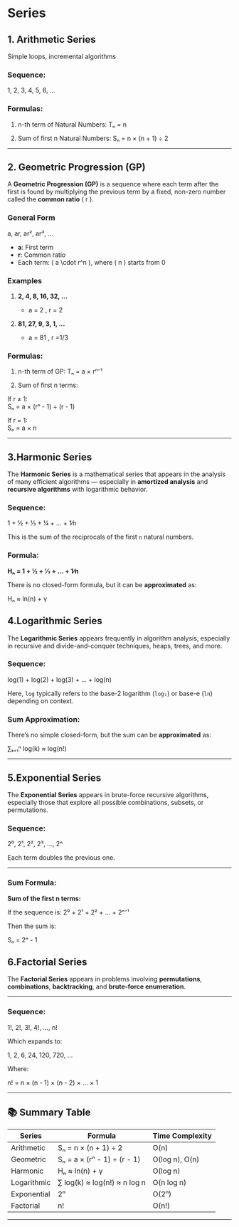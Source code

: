 # Series


## 1. Arithmetic Series

Simple loops, incremental algorithms

### Sequence:

1, 2, 3, 4, 5, 6, …

### Formulas:

1. n-th term of Natural Numbers:
   Tₙ = n

2. Sum of first n Natural Numbers:
   Sₙ = n × (n + 1) ÷ 2



------------


## 2. Geometric Progression (GP)

A **Geometric Progression (GP)** is a sequence where each term after the first is found by multiplying the previous term by a fixed, non-zero number called the **common ratio** \( r \).



###  General Form

a, ar, ar², ar³, …


- **a**: First term
- **r**: Common ratio
- Each term: \( a \cdot r^n \), where \( n \) starts from 0


###  Examples

1. **2, 4, 8, 16, 32, ...**
    -  a = 2 ,  r = 2 

2. **81, 27, 9, 3, 1, ...**
    - a = 81 ,  r =1/3

 
### Formulas:

1. n-th term of GP:
   Tₙ = a × rⁿ⁻¹

2. Sum of first n terms:

If r ≠ 1:  
Sₙ = a × (rⁿ - 1) ÷ (r - 1)

If r = 1:  
Sₙ = a × n


----


## 3.Harmonic Series

The **Harmonic Series** is a mathematical series that appears in the analysis of many efficient algorithms — especially in **amortized analysis** and **recursive algorithms** with logarithmic behavior.


### Sequence:

1 + ½ + ⅓ + ¼ + ... + 1⁄n

This is the sum of the reciprocals of the first `n` natural numbers.


### Formula:

**Hₙ = 1 + 1⁄2 + 1⁄3 + ... + 1⁄n**

There is no closed-form formula, but it can be **approximated** as:

Hₙ ≈ ln(n) + γ


## 4.Logarithmic Series

The **Logarithmic Series** appears frequently in algorithm analysis, especially in recursive and divide-and-conquer techniques, heaps, trees, and more.


### Sequence:

log(1) + log(2) + log(3) + ... + log(n)

Here, `log` typically refers to the base-2 logarithm (`log₂`) or base-e (`ln`) depending on context.



### Sum Approximation:

There’s no simple closed-form, but the sum can be **approximated** as:

∑ₖ₌₁ⁿ log(k) ≈ log(n!)



------

## 5.Exponential Series

The **Exponential Series** appears in brute-force recursive algorithms, especially those that explore all possible combinations, subsets, or permutations.



### Sequence:

2⁰, 2¹, 2², 2³, ..., 2ⁿ

Each term doubles the previous one.

---

### Sum Formula:

**Sum of the first n terms:**

If the sequence is:
2⁰ + 2¹ + 2² + ... + 2ⁿ⁻¹

Then the sum is:

Sₙ = 2ⁿ - 1


## 6.Factorial Series

The **Factorial Series** appears in problems involving **permutations**, **combinations**, **backtracking**, and **brute-force enumeration**.

---

### Sequence:

1!, 2!, 3!, 4!, ..., n!

Which expands to:

1, 2, 6, 24, 120, 720, ...

Where:

n! = n × (n - 1) × (n - 2) × ... × 1

----

## 📚 Summary Table

| Series      | Formula                      | Time Complexity |
|-------------|------------------------------|-----------------|
| Arithmetic  | Sₙ = n × (n + 1) ÷ 2         | O(n)            |
| Geometric   | Sₙ = a × (rⁿ - 1) ÷ (r - 1)  | O(log n), O(n)  |
| Harmonic    | Hₙ ≈ ln(n) + γ               | O(log n)        |
| Logarithmic | ∑ log(k) ≈ log(n!) ≈ n log n | O(n log n)      |
| Exponential | 2ⁿ                           | O(2ⁿ)           |
| Factorial   | n!                           | O(n!)           |

---
